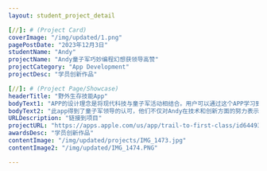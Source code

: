```yaml
---
layout: student_project_detail

[//]: # (Project Card)
coverImage: "/img/updated/1.png"
pagePostDate: "2023年12月3日"
studentName: "Andy"
projectName: "Andy童子军巧妙编程幻想获领导高赞"
projectCategory: "App Development"
projectDesc: "学员创新作品"

[//]: # (Project Page/Showcase)
headerTitle: "野外生存技能App"
bodyText1: "APP的设计理念是将现代科技与童子军活动相结合。用户可以通过这个APP学习到基本的野外生存技巧，如搭建帐篷、寻找食物、急救知识等，并利用这些知识很好的在野外生。"
bodyText2: "此app得到了童子军领导的认可，他们不仅对Andy在技术和创新方面的努力表示赞赏，还同意让Andy在童子军的大会上介绍和宣传这款应用。"
URLDescription: "链接到项目"
projectURL: "https://apps.apple.com/us/app/trail-to-first-class/id6449322817"
awardsDesc: "学员创新作品"
contentImage: "/img/updated/projects/IMG_1473.jpg"
contentImage2: "/img/updated/IMG_1474.PNG"

---
```

